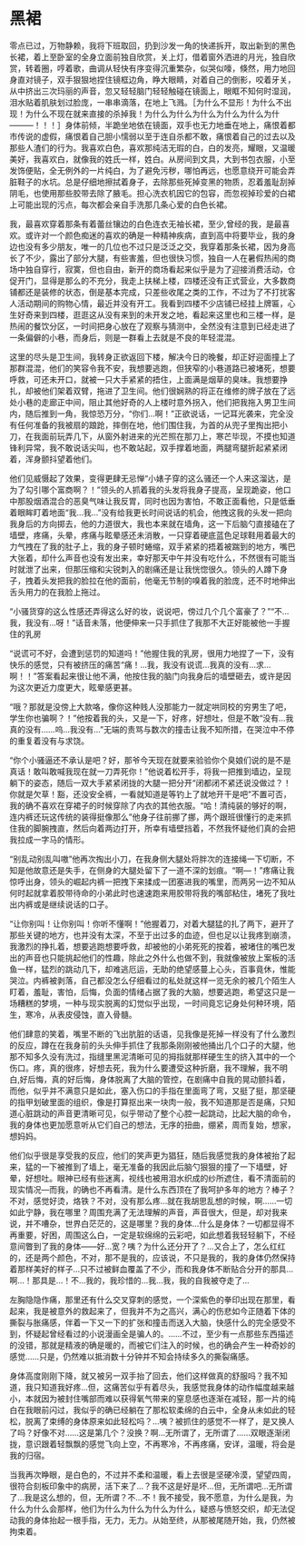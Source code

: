 # 黑裙

零点已过，万物静赖，我将下班取回，扔到沙发一角的快递拆开，取出新到的黑色长裙，着上至卧室的全身立面前独自欣赏，关上灯，借着窗外洒进的月光，独自欣赏，转着圈，哼着歌，曲调从轻快有序变得沉重繁杂，似哭似嚎，倏然，用力地回身直对镜子，双手狠狠地捏住镜框边角，睁大眼睛，对着自己的倒影，咬着牙关，从中挤出三次玛丽的声音，忽又轻轻脑门轻轻触碰在镜面上，眼眶不知何时湿润，泪水贴着肌肤划过脸庞，一串串滴落，在地上飞溅。［为什么不显形！为什么不出现！为什么不现在就来直接的杀掉我！为什么为什么为什么为什么为什么为什———！！！］身体前倾，半跪坐地依在镜面，双手也无力地垂在地上，痛恨着都市传说的虚假，痛恨着自己胆小懦弱以至于连自杀都不敢，痛恨着自己的过去以及那些人渣们的行为。我喜欢白色，喜欢那纯洁无瑕的白，白的发亮，耀眼，又温暖美好，我喜欢白，就像我的姓氏一样，姓白。从房间到文具，大到书包衣服，小至发饰便贴，全无例外的一片纯白，为了避免污秽，哪怕再远，也愿意绕开可能会弄脏鞋子的水坑。总是仔细地擦拭着身子，去除那些死掉变黑的物质，忍着羞耻刮掉阴毛，也使用那些胶带去除了腋毛。担心洗衣机因它的包容，而忽视掉珍爱的白裙上可能出现的污点，每次都会亲自手洗那几条心爱的白色长裙。

我，最喜欢穿着那条有着蕾丝镶边的白色连衣无袖长裙，至少,曾经的我，是最喜欢。或许对一个颜色痴迷的喜欢的确是一种精神疾病，直到高中将要毕业，我的身边也没有多少朋友，唯一的几位也不过只是泛泛之交，我穿着那条长裙，因为身高长了不少，露出了部分大腿，有些害羞，但也很快习惯，独自一人在暑假热闹的商场中独自穿行，寂寞，但也自由，新开的商场看起来似乎是为了迎接消费活动，仓促开门，显得是那么的不充分，我走上扶梯上楼，四楼还没有正式营业，大多数商铺都还是装修的状态，倒是基本完成，只差些收尾之类的工作，不过为了不打扰客人活动期间的购物心情，最近并没有开工。我看到四楼不少店铺已经挂上牌匾，心生好奇来到四楼，逛逛这从没有来到的未开发之地，看起来这里也和三楼一样，是热闹的餐饮分区，一时间把身心放在了观察与猜测中，全然没有注意到已经走进了一条偏僻的小巷，而身后，则是一群看上去就是不良的年轻混混。

这里的尽头是卫生间，我转身正欲返回下楼，解决今日的晚餐，却正好迎面撞上了那群混混，他们的笑容令我不安，我想要逃跑，但狭窄的小巷道路已被堵死，想要呼救，可还未开口，就被一只大手紧紧的捂住，上面满是烟草的臭味。我想要挣扎，却被他们架着双臂，拖进了卫生间。他们很娴熟的将正在维修的牌子放在了远处小巷的走廊正中间，阻止其他好奇的人上楼时意外拐入，他们把我拖入男卫生间内，随后推到一角，我惊恐万分，“你们…啊！”正欲说话，一记耳光袭来，完全没有任何准备的我被扇的踉跄，摔倒在地，他们围住我，为首的从兜子里掏出把小刀，在我面前玩弄几下，从窗外射进来的光芒照在那刀上，寒芒毕现，不摸也知道锋利异常，我不敢说话尖叫，也不敢站起，双手撑着地面，两腿弯腿折起紧紧闭着，浑身颤抖望着他们。

他们见威慑起了效果，变得更肆无忌惮“小婊子穿的这么骚还一个人来这溜达，是为了勾引哪个富商啊？！”领头的人抓着我的头发将我身子提高，呈现跪姿，他口中那股烟酒混合的恶臭气味让我反胃，同时也因为害怕，不敢正面看他，只是低垂着眼眸盯着地面“我…我…”没有给我更长时间说话的机会，他拽这我的头发一把向我身后的方向掷去，他的力道很大，我也本来就在墙角，这一下后脑勺直接磕在了墙壁，疼痛，头晕，疼痛与眩晕感还未消散，一只穿着硬底蓝色足球鞋用着最大的力气拽在了我的肚子上，我的身子顿时蜷缩，双手紧紧的捂着被踹到的地方，嘴巴大张着，却什么声音也没有发出来，幸好那天中午并没有吃什么，不然很有可能当时就泄了出来，但那压缩和尖锐刺入的剧痛还是让我恍惚很久。领头的人蹲下身子，拽着头发把我的脸拉在他的面前，他毫无节制的嗅着我的脸庞，还不时地伸出舌头用力的在我脸上拖过。

“小骚货穿的这么性感还弄得这么好的妆，说说吧，傍过几个几个富豪了？”“不…我，我没有…呀！”话音未落，他便伸来一只手抓住了我那不大正好能被他一手握住的乳房

“说谎可不好，会遭到惩罚的知道吗！”他握住我的乳房，很用力地捏了一下，没有快乐的感觉，只有被挤压的痛苦“痛！…我，我没有说谎…我真的没有…求…啊！！”答案看起来很让他不满，他按住我的脑门向我身后的墙壁砸去，或许是因为这次更近力度更大，眩晕感更甚。

“哦？那就是没傍上大款咯，像你这种贱人没那能力一就定哄同校的穷男生了吧，学生你也骗啊？！”他按着我的头，又是一下，好疼，好想吐，但是不敢“没有…我真的没有……呜…我没有…”无端的责骂与数次的撞击让我不知所措，在哭泣中不停的重复着没有与求饶。

“你个小骚逼还不承认是吧？好，那爷今天现在就要来验验你个臭娘们说的是不是真话！敢叫敢喊我现在就一刀弄死你！”他说着松开手，将我一把推到墙边，呈现躺下的姿态，随后一双大手紧紧闭拢的大腿一把分开“闭都闭不紧还说没做过？！你就是欠草！豁，还没安全裤，一看就知道是等钓上了就地开干是吧”不置可否，我的确不喜欢在穿裙子的时候穿除了内衣的其他衣服。“哈！清纯装的够好的啊，连内裤还玩这传统的装得挺像那么”他身子往前挪了挪，两个跟班很懂行的走来抓住我的脚腕拽直，然后向着两边打开，所幸有墙壁挡着，不然我怀疑他们真的会把我拉成一字马的情形。

“别乱动别乱叫嗷”他再次掏出小刀，在我身侧大腿处将胖次的连接绳一下切断，不知是他故意还是失手，在侧身的大腿处留下了一道不深的划痕。“啊—！”疼痛让我惊呼出身，领头的崛起内裤一把拽下来揉成一团塞进我的嘴里，而两另一边不知从何时起就拿着胶带待命的小弟此时也速速跑来用胶带将我的嘴部粘住，堵死了我吐出内裤或是继续说话的口子。

“让你别叫！让你别叫！你听不懂啊！”他握着刀，对着大腿猛的扎了两下，避开了那些关键的地方，也并没有太深，不至于出过多的血迹，但也足以让我疼到崩溃，我激烈的挣扎着，想要逃跑想要呼救，却被他的小弟死死的按着，被堵住的嘴巴发出的声音也只能挑起他们的性趣，除此之外什么也做不到，我就像被放上案板的活鱼一样，猛烈的跳动几下，却难逃厄运，无助的绝望感蔓上心头，百事竟休，惟能哭泣。内裤被剥落，自己都没怎么仔细看过的私处就这样一览无余的被几个陌生人盯着，羞耻，害怕，后悔，负面的情绪占据了我的大脑，想要逃跑，希望这只是一场糟糕的梦境，一种与现实脱离的幻觉似乎出现，一时间竟忘记身处何种环境，陌生，寒冷，从表皮侵蚀，直入骨髓。

他们肆意的笑着，嘴里不断的飞出肮脏的话语，见我像是死掉一样没有了什么激烈的反应，蹲在在我身前的头头伸手抓住了我那条刚刚被他捅出几个口子的大腿，他那不知多久没有洗过，指缝里黑泥清晰可见的拇指就那样硬生生的挤入其中的一个伤口。疼，真的很疼，好想去死，我为什么要遭受这种折磨，我不理解，我不明白,好后悔，真的好后悔，身体脱离了大脑的管控，在剧痛中自我的晃动颤抖着，而他，似乎并不满意只是如此，塞入伤口的手指在里面弯了弯，又挺了挺，那坚硬的指甲划破里面的组织，像是打算抠出来一块肉一般，我不知道那是否是痛，只知道心脏跳动的声音更清晰可见，似乎带动了整个心腔一起跳动，比起大脑的命令，我的身体也更加愿意听从它们自己的想法，无序的扭曲，绷紧，周而复始，想家，想妈妈。

他们似乎很是享受我的反应，他们的笑声更为猖狂，随后我感觉我的身体被抬了起来，猛的一下被推到了墙上，毫无准备的我因此后脑勺狠狠的撞了一下墙壁，好晕，好想吐。眼神已经有些迷离，视线也被用泪水织成的纱所遮住，看不清面前的现实情况—而我，的确也不再看清。是什么东西顶在了我呵护多年的地方？棒子？不对，感觉好烫，烙铁？不对，没有那么疼…就在我胡思乱想的时候，啊……一切如此宁静，我在哪里？周围充满了无法理解的声音，声音很大，但是，却对我来说，并不嘈杂，世界白茫茫的，这是哪里？我的身体…什么是身体？一切都显得不再重要，好困，周围这么白，一定是软绵绵的云彩吧，如此想着我轻轻躺下，不经意间瞥到了我的身体——好…宽？咦？为什么还分开了？…又合上了，怎么红红的，还是两个颜色，不对，那不是我的，应该说，不只是我的，我的身体仍然保持着那样美好的样子…只不过被鲜血覆盖了不少，而和我身体不断贴合分开的那具…啊…！那具是…！不…我的，我珍惜的…我…我，我的自我被夺走了…

左胸隐隐作痛，那里还有什么交叉穿刺的感觉，一个深紫色的拳印出现在那里，看起来，我是被意外的救起来了，但我并不为之高兴，满心的伤悲如今正随着下体的撕裂与胀痛感，伴着一下又一下的扩张和撞击而送入大脑，快感什么的完全感受不到，怀疑起曾经看过的小说漫画全是骗人的。……不过，至少有一点那些东西描述的没错，那就是精液的确是暖的，而被它们注入的时候，也的确会产生一种奇妙的感觉……只是，仍然难以抵消数十分钟并不知会持续多久的撕裂痛感。

身体高度刚刚下降，就又被另一双手抬了回去，他们这样做真的舒服吗？我不知道，我只知道我好疼…但，这痛苦似乎有着尽头，我感觉我身体的动作幅度越来越小，本就因为被封住嘴部而难以获得氧气带来的窒息感也逐渐在减轻，那一片的纯白在我眼前闪过，我似乎的确已经躺在了那松软柔绵的白云中，全身从未如此的轻松，脱离了束缚的身体原来如此轻松吗？…咦？被抓住的感觉不一样了，是又换人了吗？好像不对……这是第几个？没换？啊…无所谓了，无所谓了……双眼逐渐闭拢，意识跟着轻飘飘的感觉飞向上空，不再寒冷，不再疼痛，安详，温暖，将会是我的归宿。

当我再次睁眼，是白色的，不过并不柔和温暖，看上去很是坚硬冷漠，望望四周，很符合刻板印象中的病房，活下来了…？我不这是好是坏…但，无所谓吧…无所谓了…我是这么想的，但，无所谓？不…不！我不接受，我不愿意，为什么是我，为什么为什么会那样，他们为什么为什么为什么为什么，疑惑与愤怒交织，却无法促动我的身体抬起一根手指，无力，无力。从始至终，从那被尾随开始，我，仍然被拘束着。 

